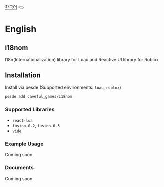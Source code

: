 [한국어](README_kr.md) 👈
# English

## i18nom
I18n(Internationalization) library for Luau and Reactive UI library for Roblox

## Installation
Install via pesde (Supported environments: `luau`, `roblox`)
```sh
pesde add caveful_games/i18nom
```

### Supported Libraries
- `react-lua`
- `fusion-0.2`, `fusion-0.3`
- `vide`

### Example Usage
Coming soon

### Documents
Coming soon

